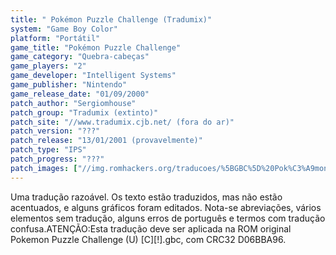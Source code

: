 ```yaml
---
title: " Pokémon Puzzle Challenge (Tradumix)"
system: "Game Boy Color"
platform: "Portátil"
game_title: "Pokémon Puzzle Challenge"
game_category: "Quebra-cabeças"
game_players: "2"
game_developer: "Intelligent Systems"
game_publisher: "Nintendo"
game_release_date: "01/09/2000"
patch_author: "Sergiomhouse"
patch_group: "Tradumix (extinto)"
patch_site: "//www.tradumix.cjb.net/ (fora do ar)"
patch_version: "???"
patch_release: "13/01/2001 (provavelmente)"
patch_type: "IPS"
patch_progress: "???"
patch_images: ["//img.romhackers.org/traducoes/%5BGBC%5D%20Pok%C3%A9mon%20Puzzle%20Challenge%20-%20Tradumix%20-%201.png","//img.romhackers.org/traducoes/%5BGBC%5D%20Pok%C3%A9mon%20Puzzle%20Challenge%20-%20Tradumix%20-%202.png","//img.romhackers.org/traducoes/%5BGBC%5D%20Pok%C3%A9mon%20Puzzle%20Challenge%20-%20Tradumix%20-%203.png"]
---
```

Uma tradução razoável. Os texto estão traduzidos, mas não estão acentuados, e alguns gráficos foram editados. Nota-se abreviações, vários elementos sem tradução, alguns erros de português e termos com tradução confusa.ATENÇÃO:Esta tradução deve ser aplicada na ROM original Pokemon Puzzle Challenge (U) [C][!].gbc, com CRC32 D06BBA96.
